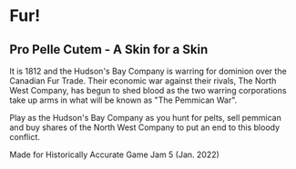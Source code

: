 # Fur!
## Pro Pelle Cutem - A Skin for a Skin

It is 1812 and the Hudson's Bay Company is warring for dominion over the Canadian Fur Trade. Their economic war against their rivals, The North West Company, has begun to shed blood as the two warring corporations take up arms in what will be known as "The Pemmican War".

Play as the Hudson's Bay Company as you hunt for pelts, sell pemmican and buy shares of the North West Company to put an end to this bloody conflict.

Made for Historically Accurate Game Jam 5 (Jan. 2022)
